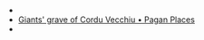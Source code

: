 -
- [Giants' grave of Cordu Vecchiu • Pagan Places](https://paganplaces.com/places/giants-grave-of-cordu-vecchiu/)
-